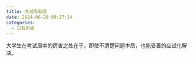 ```yaml
---
title: 考试周有感
date: 2024-06-29 00:27:14
categories:
  - 日有所感
---
```


大学生在考试周中的厉害之处在于，即使不清楚问题本质，也能妥善的应试化解决。
